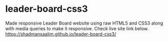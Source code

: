 # leader-board-css3
Made responsive Leader Board website using raw HTML5 and CSS3 along with media queries to make it responsive. Check live site link below.
https://shadmansaalim.github.io/leader-board-css3/
